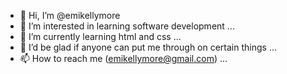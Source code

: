 - 👋 Hi, I’m @emikellymore
- 👀 I’m interested in learning software development ...
- 🌱 I’m currently learning html and css ...
- 💞️ I’d be glad if anyone can put me through on certain things  ...
- 📫 How to reach me (emikellymore@gmail.com) ...

<!---
emikellymore/emikellymore is a ✨ special ✨ repository because its `README.md` (this file) appears on your GitHub profile.
You can click the Preview link to take a look at your changes.
--->
